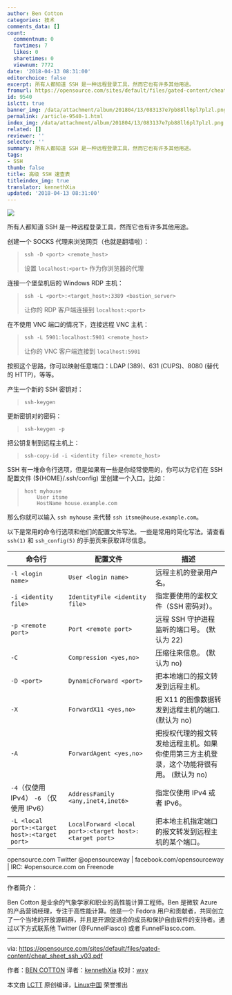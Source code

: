 ```yaml
---
author: Ben Cotton
categories: 技术
comments_data: []
count:
  commentnum: 0
  favtimes: 7
  likes: 0
  sharetimes: 0
  viewnum: 7772
date: '2018-04-13 08:31:00'
editorchoice: false
excerpt: 所有人都知道 SSH 是一种远程登录工具，然而它也有许多其他用途。
fromurl: https://opensource.com/sites/default/files/gated-content/cheat_sheet_ssh_v03.pdf
id: 9540
islctt: true
banner_img: /data/attachment/album/201804/13/083137e7pb88ll6pl7plzl.png
permalink: /article-9540-1.html
index_img: /data/attachment/album/201804/13/083137e7pb88ll6pl7plzl.png.thumb.jpg
related: []
reviewer: ''
selector: ''
summary: 所有人都知道 SSH 是一种远程登录工具，然而它也有许多其他用途。
tags:
- SSH
thumb: false
title: 高级 SSH 速查表
titleindex_img: true
translator: kennethXia
updated: '2018-04-13 08:31:00'
---
```


![](/data/attachment/album/201804/13/083137e7pb88ll6pl7plzl.png)


所有人都知道 SSH 是一种远程登录工具，然而它也有许多其他用途。


创建一个 SOCKS 代理来浏览网页（也就是翻墙啦）：



> 
> 
> ```
> ssh -D <port> <remote_host>
> 
> ```
> 
> 设置 `localhost:<port>` 作为你浏览器的代理
> 
> 
> 


连接一个堡垒机后的 Windows RDP 主机：



> 
> 
> ```
> ssh -L <port>:<target_host>:3389 <bastion_server> 
> 
> ```
> 
> 让你的 RDP 客户端连接到 `localhost:<port>`
> 
> 
> 


在不使用 VNC 端口的情况下，连接远程 VNC 主机：



> 
> 
> ```
> ssh -L 5901:localhost:5901 <remote_host> 
> 
> ```
> 
> 让你的 VNC 客户端连接到 `localhost:5901`
> 
> 
> 


按照这个思路，你可以映射任意端口：LDAP (389)、631 (CUPS)、8080 (替代的 HTTP)，等等。


产生一个新的 SSH 密钥对：



> 
> 
> ```
> ssh-keygen
> 
> ```
> 
> 


更新密钥对的密码：



> 
> 
> ```
> ssh-keygen -p
> 
> ```
> 
> 


把公钥复制到远程主机上：



> 
> 
> ```
> ssh-copy-id -i <identity file> <remote_host>
> 
> ```
> 
> 


SSH 有一堆命令行选项，但是如果有一些是你经常使用的，你可以为它们在 SSH 配置文件 (${HOME}/.ssh/config) 里创建一个入口。比如：



> 
> 
> ```
> host myhouse 
>     User itsme 
>     HostName house.example.com
> 
> ```
> 
> 


那么你就可以输入 `ssh myhouse` 来代替 `ssh itsme@house.example.com`。


以下是常用的命令行选项和他们的配置文件写法。一些是常用的简化写法。请查看 `ssh(1)` 和 `ssh_config(5)` 的手册页来获取详尽信息。




| 命令行 | 配置文件 | 描述 |
| --- | --- | --- |
| `-l <login name>` | `User <login name>` | 远程主机的登录用户名。 |
| `-i <identity file>` | `IdentityFile <identity file>` | 指定要使用的鉴权文件（SSH 密码对）。 |
| `-p <remote port>` | `Port <remote port>` | 远程 SSH 守护进程监听的端口号。 (默认为 22) |
| `-C` | `Compression <yes,no>` | 压缩往来信息。 (默认为 no) |
| `-D <port>` | `DynamicForward <port>` | 把本地端口的报文转发到远程主机。 |
| `-X` | `ForwardX11 <yes,no>` | 把 X11 的图像数据转发到远程主机的端口. (默认为 no) |
| `-A` | `ForwardAgent <yes,no>` | 把授权代理的报文转发给远程主机。如果你使用第三方主机登录，这个功能将很有用。 (默认为 no) |
| `-4`（仅使用 IPv4） `-6` （仅使用 IPv6） | `AddressFamily <any,inet4,inet6>` | 指定仅使用 IPv4 或者 IPv6。 |
| `-L <local port>:<target host>:<target port>` | `LocalForward <local port>:<target host>:<target port>` | 把本地主机指定端口的报文转发到远程主机的某个端口。 |


opensource.com Twitter @opensourceway | facebook.com/opensourceway | IRC: #opensource.com on Freenode




---


作者简介：


Ben Cotton 是业余的气象学家和职业的高性能计算工程师。Ben 是微软 Azure 的产品营销经理，专注于高性能计算。他是一个 Fedora 用户和贡献者，共同创立了一个当地的开放源码群，并且是开源促进会的成员和保护自由软件的支持者。通过以下方式联系他 Twitter (@FunnelFiasco) 或者 FunnelFiasco.com.




---


via: <https://opensource.com/sites/default/files/gated-content/cheat_sheet_ssh_v03.pdf>


作者：[BEN COTTON](https://opensource.com/users/bcotton) 译者：[kennethXia](https://github.com/kennethXia) 校对：[wxy](https://github.com/wxy)


本文由 [LCTT](https://github.com/LCTT/TranslateProject) 原创编译，[Linux中国](https://linux.cn/) 荣誉推出